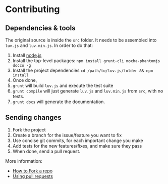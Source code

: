 # Contributing

## Dependencies & tools

The original source is inside the `src` folder. It needs to be assembled into `luv.js` and `luv.min.js`. In order to do that:

1. Install [node.js](http://nodejs.org/)
2. Install the top-level packages: `npm install grunt-cli mocha-phantomjs docco -g`
3. Install the project dependencies `cd /path/to/luv.js/folder && npm install`
4. Once done,
  1. `grunt` will build `luv.js` and execute the test suite
  2. `grunt compile` will just generate `luv.js` and `luv.min.js` from `src`, with no tests.
  3. `grunt docs` will generate the documentation.

## Sending changes

1. Fork the project
2. Create a branch for the issue/feature you want to fix
3. Use concise git commits, for each important change you make
4. Add tests for the new features/fixes, and make sure they pass
5. When done, send a pull request.

More information:

* [How to Fork a repo](https://help.github.com/articles/fork-a-repo)
* [Using pull requests](https://help.github.com/articles/using-pull-requests)




